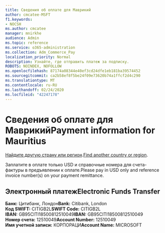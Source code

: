 ```yaml
---
title: Сведения об оплате для Маврикий
author: cmcatee-MSFT
f1.keywords:
- NOCSH
ms.author: cmcatee
manager: mnirkhe
audience: Admin
ms.topic: reference
ms.service: o365-administration
ms.collection: Adm_Commerce_Pay
localization_priority: Normal
description: Узнайте, где отправить платеж за подписку.
ROBOTS: NOINDEX, NOFOLLOW
ms.openlocfilehash: 87174a08344e40ef3cd24dfe1eb181ba39574452
ms.sourcegitcommit: ca2b58ef8f5be24f09e73620b74a1ffcf2d4c290
ms.translationtype: MT
ms.contentlocale: ru-RU
ms.lasthandoff: 02/24/2020
ms.locfileid: "42247178"
---
```

# <a name="payment-information-for-mauritius"></a><span data-ttu-id="c3d4a-103">Сведения об оплате для Маврикий</span><span class="sxs-lookup"><span data-stu-id="c3d4a-103">Payment information for Mauritius</span></span>

<span data-ttu-id="c3d4a-104">[Найдите другую страну или регион](../billing-and-payments/pay-for-your-subscription.md).</span><span class="sxs-lookup"><span data-stu-id="c3d4a-104">[Find another country or region](../billing-and-payments/pay-for-your-subscription.md).</span></span>

<span data-ttu-id="c3d4a-105">Заплатите в оплате только USD и справочные номера для счета-фактуры в предъявлении к оплате.</span><span class="sxs-lookup"><span data-stu-id="c3d4a-105">Please pay in USD only and reference invoice number(s) on your payment remittance.</span></span>

## <a name="electronic-funds-transfer"></a><span data-ttu-id="c3d4a-106">Электронный платеж</span><span class="sxs-lookup"><span data-stu-id="c3d4a-106">Electronic Funds Transfer</span></span>

<span data-ttu-id="c3d4a-107">**Банк:** Цитибанк, Лондон</span><span class="sxs-lookup"><span data-stu-id="c3d4a-107">**Bank:** Citibank, London</span></span>  
<span data-ttu-id="c3d4a-108">**Код SWIFT:** CITIGB2L</span><span class="sxs-lookup"><span data-stu-id="c3d4a-108">**SWIFT Code:** CITIGB2L</span></span>  
<span data-ttu-id="c3d4a-109">**IBAN:** GB95CITI18500812510049</span><span class="sxs-lookup"><span data-stu-id="c3d4a-109">**IBAN:** GB95CITI18500812510049</span></span>  
<span data-ttu-id="c3d4a-110">**Номер счета:** 12510049</span><span class="sxs-lookup"><span data-stu-id="c3d4a-110">**Account Number:** 12510049</span></span>  
<span data-ttu-id="c3d4a-111">**Имя учетной записи:** КОРПОРАЦИ</span><span class="sxs-lookup"><span data-stu-id="c3d4a-111">**Account Name:** MICROSOFT</span></span>  